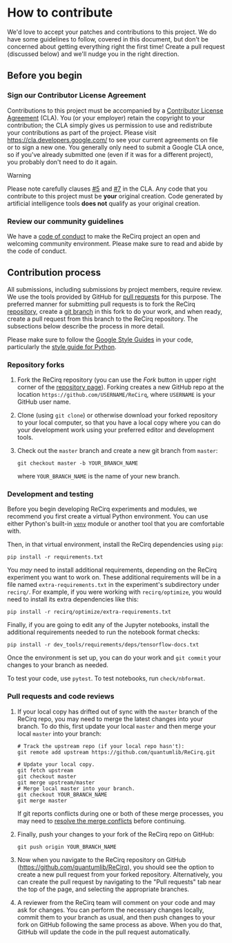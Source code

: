 # How to contribute

We'd love to accept your patches and contributions to this project. We do have
some guidelines to follow, covered in this document, but don't be concerned
about getting everything right the first time! Create a pull request (discussed
below) and we'll nudge you in the right direction.

## Before you begin

### Sign our Contributor License Agreement

Contributions to this project must be accompanied by a [Contributor License
Agreement](https://cla.developers.google.com/about) (CLA). You (or your
employer) retain the copyright to your contribution; the CLA simply gives us
permission to use and redistribute your contributions as part of the project.
Please visit https://cla.developers.google.com/ to see your current agreements
on file or to sign a new one. You generally only need to submit a Google CLA
once, so if you've already submitted one (even if it was for a different
project), you probably don't need to do it again.

> [!WARNING]
> Please note carefully clauses [#5](https://cla.developers.google.com/about/google-corporate#:~:text=You%20represent%20that%20each%20of%20Your%20Contributions%20is%20Your%20original%20creation)
> and [#7](https://cla.developers.google.com/about/google-corporate#:~:text=Should%20You%20wish%20to%20submit%20work%20that%20is%20not%20Your%20original%20creation%2C%20You%20may%20submit%20it%20to%20Google%20separately)
> in the CLA. Any code that you contribute to this project must be **your**
> original creation. Code generated by artificial intelligence tools **does
> not** qualify as your original creation.

### Review our community guidelines

We have a [code of conduct](CODE_OF_CONDUCT.md) to make the ReCirq project an open
and welcoming community environment. Please make sure to read and abide by the
code of conduct.

## Contribution process

All submissions, including submissions by project members, require review. We
use the tools provided by GitHub for [pull
requests](https://help.github.com/articles/about-pull-requests/) for this
purpose. The preferred manner for submitting pull requests is to fork the ReCirq
[repository](https://github.com/quantumlib/ReCirq), create a [git
branch](https://git-scm.com/book/en/v2/Git-Branching-Branches-in-a-Nutshell) in
this fork to do your work, and when ready, create a pull request from this
branch to the ReCirq repository. The subsections below describe the process
in more detail.

Please make sure to follow the [Google Style
Guides](https://google.github.io/styleguide/) in your code, particularly the
[style guide for Python](https://google.github.io/styleguide/pyguide.html).

### Repository forks

1.  Fork the ReCirq repository (you can use the _Fork_ button in upper right
    corner of the [repository page](https://github.com/quantumlib/ReCirq)).
    Forking creates a new GitHub repo at the location
    `https://github.com/USERNAME/ReCirq`, where `USERNAME` is your GitHub user
    name.

1.  Clone (using `git clone`) or otherwise download your forked repository to
    your local computer, so that you have a local copy where you can do your
    development work using your preferred editor and development tools.

1.  Check out the `master` branch and create a new git branch from `master`:

    ```shell
    git checkout master -b YOUR_BRANCH_NAME
    ```

    where `YOUR_BRANCH_NAME` is the name of your new branch.

### Development and testing

Before you begin developing ReCirq experiments and modules, we recommend you
first create a virtual Python environment. You can use either Python's built-in
[`venv`](https://docs.python.org/3/library/venv.html) module or another tool
that you are comfortable with.

Then, in that virtual environment, install the ReCirq dependencies using `pip`:

```shell
pip install -r requirements.txt
```

You _may_ need to install additional requirements, depending on the ReCirq
experiment you want to work on. These additional requirements will be in a
file named `extra-requirements.txt` in the experiment's subdirectory under
`recirq/`. For example, if you were working with `recirq/optimize`, you would
need to install its extra dependencies like this:

```shell
pip install -r recirq/optimize/extra-requirements.txt
```

Finally, if you are going to edit any of the Jupyter notebooks, install the
additional requirements needed to run the notebook format checks:

```shell
pip install -r dev_tools/requirements/deps/tensorflow-docs.txt
```

Once the environment is set up, you can do your work and `git commit` your
changes to your branch as needed.

To test your code, use `pytest`. To test notebooks, run `check/nbformat`.

### Pull requests and code reviews

1.  If your local copy has drifted out of sync with the `master` branch of the
    ReCirq repo, you may need to merge the latest changes into your branch.
    To do this, first update your local `master` and then merge your local `master`
    into your branch:

    ```shell
    # Track the upstream repo (if your local repo hasn't):
    git remote add upstream https://github.com/quantumlib/ReCirq.git

    # Update your local copy.
    git fetch upstream
    git checkout master
    git merge upstream/master
    # Merge local master into your branch.
    git checkout YOUR_BRANCH_NAME
    git merge master
    ```

    If git reports conflicts during one or both of these merge processes, you
    may need to [resolve the merge conflicts](
    https://docs.github.com/articles/about-merge-conflicts) before continuing.

1.  Finally, push your changes to your fork of the ReCirq repo on GitHub:

    ```shell
    git push origin YOUR_BRANCH_NAME
    ```

1.  Now when you navigate to the ReCirq repository on GitHub
    (https://github.com/quantumlib/ReCirq), you should see the option to create
    a new pull request from your forked repository. Alternatively, you can
    create the pull request by navigating to the "Pull requests" tab near the
    top of the page, and selecting the appropriate branches.

1.  A reviewer from the ReCirq team will comment on your code and may ask for
    changes. You can perform the necessary changes locally, commit them to your
    branch as usual, and then push changes to your fork on GitHub following the
    same process as above. When you do that, GitHub will update the code in the
    pull request automatically.
